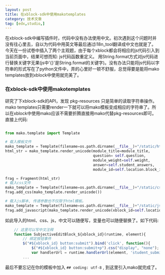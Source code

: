 ```yaml
---
layout: post
title: 在xblock-sdk中使用makotemplates
category: 技术文章
tag: [edx,studio,]
---
```


在xblock-sdk中编写插件时，代码中没有办法使用中文。初次遇到这个问题时并没有往心里去，自以为代码中用英文等最后通过i18n_tool翻译成中文也就是了。
今天在一份试卷中插入了两个主观题，由于每个xblock都会将相应的js代码引入到当前页面中，结果可想而知: js代码函数重定义。<!-- more -->
用String.format方式对js代码进行替换关键字无果(js中'{}'是String.format的关键字)。没有办法只能将js代码以字符串的形式写在了python文件中，弄的心里好一顿不舒服，总觉得要是能将mako templates放到xblock中使用就完美了。

### 在xblock-sdk中使用makotemplates

研究了下xblock-sdk的API，发现 pkg-resources 只是简单的读取字符串操作。mako templates只需要render一下就可以将mako模板变成相应的字符串了。所以在xblock中使用mako应该不需要折腾直接用mako代替pkg-resources即可。直接上代码:

~~~ python

from mako.template import Template

# 载入模板文件
mako_template = Template(filename=os.path.dirname(__file__)+"/static/html/subjective_view.html")
html_str = mako_template.render_unicode(module_title=module_title,
                                        question= self.question,
                                        module_weight=self.weight,
                                        answer=self.student_answers,
                                        module_id=self.location.block_id)

frag = Fragment(html_str)
# 载入css文件
mako_template = Template(filename=os.path.dirname(__file__)+"/static/css/subjective.css")
frag.add_css(mako_template.render_unicode())

# 载入js脚本, 传递参数也不仅限于html模板。
mako_template = Template(filename=os.path.dirname(__file__)+"/static/js/src/subjective_student.js")
frag.add_javascript(mako_template.render_unicode(xblock_id=self.location.block_id))

~~~

如此导入的html、css、js，中文可以随便写，变量也可以随便替换了。如下代码:

~~~ javascript
    // 这里可以写中文注释
    function SubjectiveEditBlock_${xblock_id}(runtime, element){
        // 绑定按钮事件
        $("#${xblock_id} button:submit").bind('click', function(){
            $("#${xblock_id} button:submit+p").css("display", "none");
            var handlerUrl = runtime.handlerUrl(element, 'student_submit');
        ...
~~~

最后不要忘记在你的模板中加入 ```## coding: utf-8``` , 到这里引入mako就完成了。
